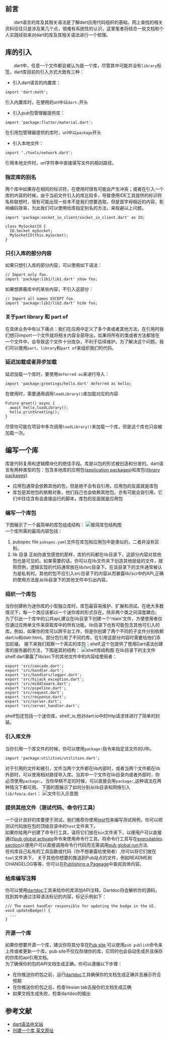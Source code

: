 ## 前言
&emsp;&emsp;dart语言的库及其相关语法是了解dart应用代码组织的基础。网上查找的相关资料往往只是涉及某几个点，很难有系统性的认识，这里笔者将结合一些文档和个人实践经验来对dart的库及其相关语法进行一个梳理。
## 库的引入
&emsp;&emsp;dart中，任意一个文件都会被认为是一个库，尽管其中可能并没有`library`标签，dart库目前的引入方式大致有三种：
* 引入dart语言的内置库：
```
import 'dart:math';
```
引入内置库时，在使用的uri中以`dart:`开头
* 引入pub包管理器提供库：
```
import 'package:flutter/material.dart';
```
在引用包管理器提供的库时，uri中以`package`开头
* 引入本地文件：
```
import './tools/network.dart';
```
引用本地文件时，uri字符串中直接填写文件的相对路径。
### 指定库的别名
两个库中如果存在相同的标识符，在使用时很有可能会产生冲突；或者在引入一个库的内容的时候，由于当前文件引入的库比较多，导致使用IDE工具提供的标识符名称联想时，很有可能出现一些本不是我们想要选取，但是首字母相近的内容，影响编码效率，为此我们可以使用给库指定别名的方法，来规避以上问题。
```
import 'package:socket_io_client/socket_io_client.dart' as IO;

class MySocketIO {
  IO.Socket mySocket;
  MySocketIO(this.mySocket);
}

```
### 只引入库的部分内容
如果只想引入库的部分内容，可以使用如下语法：
```
// Import only foo.
import 'package:lib1/lib1.dart' show foo;
```
如果想屏蔽库中的某些内容，不引入这部分：
```
// Import all names EXCEPT foo.
import 'package:lib2/lib2.dart' hide foo;
```
### 关于part library 和 part of
在具体业务中有以下痛点：我们在应用中定义了多个类或者其他方法，在引用时我们想只import一个文件就将相关内容全部导出，如果将所有的类或者方法都放在一个文件中，会导致这个文件十分庞杂，不利于后续维护。为了解决这个问题，我们可以使用`part`、`library`和`part of`来组织我们的代码。
### 延迟加载或者异步加载
延迟加载一个库时，要使用`deferred as`来进行导入：
```
import 'package:greetings/hello.dart' deferred as hello;
```
在使用时，需要通用调用`loadLibrary()`来加载对应的内容
```
Future greet() async {
  await hello.loadLibrary();
  hello.printGreeting();
}
```
尽管你可能在项目中多次调用`loadLibrary()`来加载一个库，但是这个库也只会被加载一次。
## 编写一个库
库是代码复用和逻辑模块化的绝佳手段。库是以包的形式被创造和分发的。dart语言有两种类型的包：包含本地库的应用包([application packages](https://www.dartcn.com/tools/pub/glossary#application-package))和库包([library packages](https://www.dartcn.com/tools/pub/glossary#library-package)).  
* 应用包通常会依赖其他的包，但是绝不会有自引用，应用包的反面就是库包
* 库包是其他包的依赖对象，他们自己也会依赖其他包，亦有可能会自引用，它们中往往含有会直接运行的脚本，库包的反面就是应用包
### 编写一个库包

下图展示了一个最简单的库包组成结构：
![极简库包结构图](https://www.dartcn.com/assets/libraries/simple-lib2-81ebdc20fdb53d3abbc4364956141eb0f6f8f275d1636064fc3e1db959b93c1a.png)  
一个库所需的最简内容包括：  
1. pubspec file
`pubspec.yaml`文件在库包和应用包中是类似的，二者并没有区别。
2. lib 目录
正如你直觉感觉的那样，库的代码都在lib目录下，这部分内容对其他包也是可见的。如果需要的话，你可以在lib文件夹下创造其他层级的文件，按照惯例，逻辑实现的代码通常放在lib/src目录下。在该目录下的文件通常被认为是私有的。其他的包不应引入src目录下的内容从而暴露lib/scr中的API,正确的使用方法是从lib目录下的其他文件中引出内容。
### 组织一个库包
当你创建称为迷你库的小型独立库时，库包最容易维护、扩展和测试。在绝大多数情况下，每一个类应该都以一个迷你库的形式存在，除非两个类之间深度耦合。  
为了引出一个库中的公共api,建议在lib目录下创建一个'main'文件，方便使用者仅仅通过应用单文件来获取库中的所有功能。lib目录下也有可能包含其他可引入的库。例如，如果你的库可以跨平台工作，但是你创建了两个不同的子文件分别依赖dart:io和datr:html。部分包引用了不同的库，在引用这部分内容时需要给他们添加前缀。
接下来我们观察一个真实的库包：shelf,这个包提供了使用Dart语法创建库的服务器的方法，下图是其的结构：
![shelf库结构图](https://www.dartcn.com/assets/libraries/shelf-02e5fd43b660fcef7dbe6a883c40159e0379c8ee2088288ca60ed7dc8781bafd.png) 
在lib目录下的主文件shelf.dart暴露了lib/src下的其他文件中的内容给使用者：
```
export 'src/cascade.dart';
export 'src/handler.dart';
export 'src/handlers/logger.dart';
export 'src/hijack_exception.dart';
export 'src/middleware.dart';
export 'src/pipeline.dart';
export 'src/request.dart';
export 'src/response.dart';
export 'src/server.dart';
export 'src/server_handler.dart';
```
shelf包还包括一个迷你库，shelf_io,他对dart:io中的http请求体进行了简单的封装。
### 引入库文件
当你引用一个库文件的时候，你可以使用`package:`指令来指定该文件的URI。
```
import 'package:utilities/utilities.dart';
```
对于引用的文件和被引，文件当两个文件都在lib内部时，或者当两个文件都在lib外部时，可以使用相对路径导入库。当其中一个文件在lib目录内或者外部时，你必须使用`package:`。当你举棋不定的时候，可以直接会用`package:`,这种语法在两种情况下都可用。
下面的图展示了如何分别从lib目录和网络引入`lib/foo/a.dart`：
![文件引入示意图](https://www.dartcn.com/assets/libraries/import-lib-rules-e1777e235dd56aa23f770babcccedb6a12be80af2c3e63065640b889d78be595.png) 
### 提供其他文件（测试代码、命令行工具）
一个设计良好的库要便于测试。我们推荐你使用[test](https://github.com/dart-lang/test)包来编写测试用例，你可以把测试代码放在包的顶级目录中的`test`文件夹下。  
如果你给用户创建了命令行工具，请将它们放在`bin`文件夹下，以便用户可以直接通过[pub global activate](https://www.dartcn.com/tools/pub/cmd/pub-global#activating-a-package)命令来使用命令行工具。将命令行工具写在[executables section](https://www.dartcn.com/tools/pub/pubspec#executables)以便用户可以直接调用命令行代码而无需调用[pub global run](https://www.dartcn.com/tools/pub/cmd/pub-global#running-a-script-using-pub-global-run)方法.  
任何库自己私有的工具函数或代码（你不想暴露给使用者）,你可以将它们放在`tool`文件夹下。
关于其他你想要的推送到Pub站点的文件，例如README和CHANGELOG等等，你可以在[Publishing a Pageage](https://www.dartcn.com/tools/pub/publishing)中查阅具体内容。
### 给库编写注释
你可以使用[dartdoc](https://github.com/dart-lang/dartdoc#dartdoc)工具来给你的库添加API注释。Dartdoc将会解析你的源码，找到其中通过注释语法标记的内容，标记示例如下：
```
/// The event handler responsible for updating the badge in the UI.
void updateBadge() {
  ...
}
```
### 开源一个库
如果你想要开源一个库，建议你将其分享在[Pub site](https://pub.dev/).可以使用`pub publish`命令来上传或者更新一个库。pub site不仅仅存储你的库，它同时也会自动生成并且保存的你库的api引用文档。  
为了确保你的包的API文档生成正确，你可以遵循以下步骤：
* 在你推送你的包之前，运行[dartdoc](https://github.com/dart-lang/dartdoc#dartdoc)工具确保你的文档生成正确并且展示符合预期
* 在你推送你的包之后，检查Vesion tab去报你的文档生成正确
* 如果文档生成失败，检查dartdoc的输出

## 参考文献
* [dart语法中文站](https://www.dartcn.com/guides/language/language-tour#%E5%BA%93%E5%92%8C%E5%8F%AF%E8%A7%81%E6%80%A7)
* [创建一个库 英文原址](https://www.dartcn.com/guides/libraries/create-library-packages)


